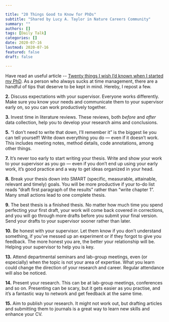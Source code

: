 ```yaml
---

title: "20 Things Good to Know for PhDs"
subtitle: "Shared by Lucy A. Taylor in Nature Careers Community"
summary: ""
authors: []
tags: [Daily Talk]
categories: []
date: 2020-07-16
lastmod: 2020-07-16
featured: false
draft: false

---
```


Have read an useful article -- [Twenty things I wish I’d known when I started my PhD](https://www.nature.com/articles/d41586-018-07332-x). As a person who always sucks at time management, there are a handful of tips that deserve to be kept in mind. Hereby, I repost a few.

**2.** Discuss expectations with your supervisor. Everyone works 
differently. Make sure you know your needs and communicate them to your 
supervisor early on, so you can work productively together.

**3.** Invest time in literature reviews. These reviews, both *before* 
and *after* data collection, help you to develop your research aims and 
conclusions.

**5.** “I don’t need to write that down, I’ll remember it” is the 
biggest lie you can tell yourself! Write down everything you do — even 
if it doesn’t work. This includes meeting notes, method details, code 
annotations, among other things.

**7.** It’s never too early to start writing your thesis. Write and 
show your work to your supervisor as you go — even if you don’t end up 
using your early work, it’s good practice and a way to get ideas 
organized in your head.

**8.** Break your thesis down into SMART (specific, measurable, 
attainable, relevant and timely) goals. You will be more productive if 
your to-do list reads “draft first paragraph of the results” rather than
 “write chapter 1”. Many small actions lead to one complete thesis.

**9.** The best thesis is a finished thesis. No matter how much time you spend perfecting your first draft, your work will come back covered in corrections, and you will go through more drafts before you submit your final version. Send your drafts to your supervisor sooner rather than later. 

**10.** Be honest with your supervisor. Let them know if you don’t 
understand something, if you’ve messed up an experiment or if they 
forgot to give you feedback. The more honest you are, the better your 
relationship will be. Helping your supervisor to help you is key.

**13.** Attend departmental seminars and lab-group meetings, even (or
 especially) when the topic is not your area of expertise. What you 
learn could change the direction of your research and career. Regular 
attendance will also be noticed.

**14.** Present your research. This can be at lab-group meetings, 
conferences and so on. Presenting can be scary, but it gets easier as 
you practise, and it’s a fantastic way to network and get feedback at 
the same time.

**15.** Aim to publish your research. It might not work out, but 
drafting articles and submitting them to journals is a great way to 
learn new skills and enhance your CV.
